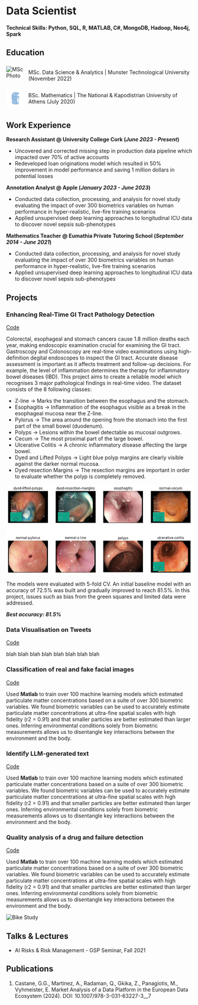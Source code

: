 # Data Scientist

#### Technical Skills: Python, SQL, R, MATLAB, C#, MongoDB, Hadoop, Neo4j, Spark

## Education
<div style="display: flex; align-items: center;">
    <img src="path_to_msc_photo.jpg" alt="MSc Photo" width="50" height="50" style="margin-right: 10px;">
    <p>MSc. Data Science & Analytics | Munster Technological University (November 2022)</p>
</div>
<div style="display: flex; align-items: center;">
    <img src="/Photos/ekpa-logo-300x300.png" alt="BSc Photo" width="50" height="50" style="margin-right: 10px;">
    <p>BSc. Mathematics | The National & Kapodistrian University of Athens (July 2020)</p>
</div>

## Work Experience
**Research Assistant @ University College Cork (_June 2023 - Present_)**
- Uncovered and corrected missing step in production data pipeline which impacted over 70% of active accounts
- Redeveloped loan originations model which resulted in 50% improvement in model performance and saving 1 million dollars in potential losses

**Annotation Analyst @ Apple (_January 2023 - June 2023_)**
- Conducted data collection, processing, and analysis for novel study evaluating the impact of over 300 biometrics variables on human performance in hyper-realistic, live-fire training scenarios
- Applied unsupervised deep learning approaches to longitudinal ICU data to discover novel sepsis sub-phenotypes

**Mathematics Teacher @ Eumathia Private Tutoring School (_September 2014 - June 2021_)**
- Conducted data collection, processing, and analysis for novel study evaluating the impact of over 300 biometrics variables on human performance in hyper-realistic, live-fire training scenarios
- Applied unsupervised deep learning approaches to longitudinal ICU data to discover novel sepsis sub-phenotypes

## Projects
### Enhancing Real-Time GI Tract Pathology Detection
[Code](https://github.com/DimBik/DimBik/blob/main/Projects/Enhancing%20Real-Time%20GI%20Tract%20Pathology%20Detection.ipynb)

Colorectal, esophageal and stomach cancers cause 1.8 million deaths each year, making endoscopic examination crucial for examining the GI tract. Gastroscopy and Colonoscopy are real-time video examinations using high-definition degital endoscopes to inspect the GI tract. Accurate disease assessment is important as it affects treatment and follow-up decisions. For example, the level of inflammation determines the therapy for inflammatory bowel diseases (IBD). This project aims to create a reliable model which recognises 3 major pathological findings in real-time video. The dataset consists of the 8 following classes:

- Z-line -> Marks the transition between the esophagus and the stomach.
- Esophagitis -> Inflammation of the esophagus visible as a break in the esophageal mucosa near the Z-line.
- Pylorus -> The area around the opening from the stomach into the first part of the small bowel (duodenum).
- Polyps -> Lesions within the bowel detectable as mucosal outgrows.
- Cecum -> The most proximal part of the large bowel.
- Ulcerative Colitis -> A chronic inflammatory disease affecting the large bowel.
- Dyed and Lifted Polyps -> Light blue polyp margins are clearly visible against the darker normal mucosa.
- Dyed resection Margins -> The resection margins are important in order to evaluate whether the polyp is completely removed.

![8 Classes](/Photos/output.png)

The models were evaluated with 5-fold CV. An initial baseline model with an accuracy of 72.5% was built and gradually improved to reach 81.5%. In this project, issues such as bias from the green squares and limited data were addressed.

**_Best accuracy: 81.5%_**


### Data Visualisation on Tweets
[Code](https://www.mdpi.com/1424-8220/22/11/4240)

blah blah blah blah blah blah blah blah

### Classification of real and fake facial images
[Code](https://www.mdpi.com/1424-8220/22/11/4240)

Used **Matlab** to train over 100 machine learning models which estimated particulate matter concentrations based on a suite of over 300 biometric variables. We found biometric variables can be used to accurately estimate particulate matter concentrations at ultra-fine spatial scales with high fidelity (r2 = 0.91) and that smaller particles are better estimated than larger ones. Inferring environmental conditions solely from biometric measurements allows us to disentangle key interactions between the environment and the body.

### Identify LLM-generated text
[Code](https://www.mdpi.com/1424-8220/22/11/4240)

Used **Matlab** to train over 100 machine learning models which estimated particulate matter concentrations based on a suite of over 300 biometric variables. We found biometric variables can be used to accurately estimate particulate matter concentrations at ultra-fine spatial scales with high fidelity (r2 = 0.91) and that smaller particles are better estimated than larger ones. Inferring environmental conditions solely from biometric measurements allows us to disentangle key interactions between the environment and the body.

### Quality analysis of a drug and failure detection
[Code](https://www.mdpi.com/1424-8220/22/11/4240)

Used **Matlab** to train over 100 machine learning models which estimated particulate matter concentrations based on a suite of over 300 biometric variables. We found biometric variables can be used to accurately estimate particulate matter concentrations at ultra-fine spatial scales with high fidelity (r2 = 0.91) and that smaller particles are better estimated than larger ones. Inferring environmental conditions solely from biometric measurements allows us to disentangle key interactions between the environment and the body.

![Bike Study](/assets/img/bike_study.jpeg)

## Talks & Lectures
- AI Risks & Risk Management - GSP Seminar, Fall 2021

## Publications
1. Castane, G.G., Martinez, A., Radaman, Q., Gkika, Z., Panagiotis, M., Vyhmeister, E. Market Analysis of a Data Platform in the European Data Ecosystem (2024). DOI: 10.1007/978-3-031-63227-3__7
